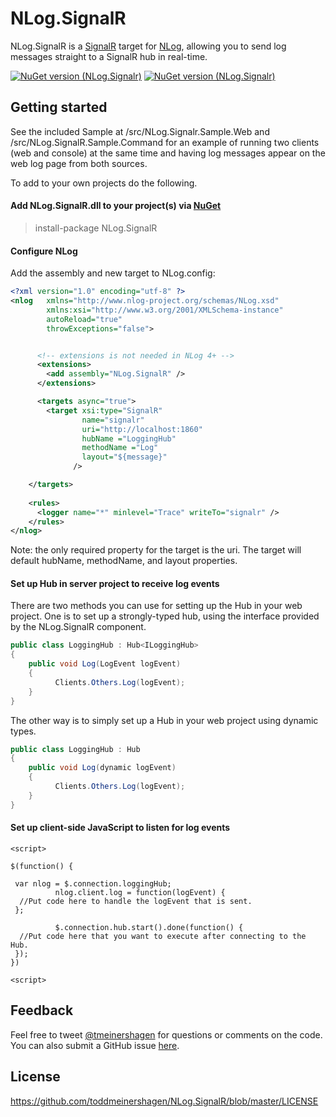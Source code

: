 NLog.SignalR
============

NLog.SignalR is a [SignalR](https://github.com/SignalR/SignalR) target for [NLog](https://github.com/jkowalski/NLog), allowing you to send log messages straight to a SignalR hub in real-time.

[![NuGet version (NLog.Signalr)](https://img.shields.io/nuget/v/NLog.Signalr.svg?style=flat)](https://www.nuget.org/packages/NLog.Signalr/)
[![NuGet version (NLog.Signalr)](https://img.shields.io/nuget/dt/NLog.Signalr.svg?style=flat)](https://www.nuget.org/packages/NLog.Signalr/)

## Getting started

See the included Sample at /src/NLog.Signalr.Sample.Web and /src/NLog.SignalR.Sample.Command for an example of running two clients (web and console) at the same time and having log messages appear on the web log page from both sources.

To add to your own projects do the following.

#### Add NLog.SignalR.dll to your project(s) via [NuGet](http://www.nuget.org/packages/NLog.SignalR/)

  > install-package NLog.SignalR

#### Configure NLog

Add the assembly and new target to NLog.config:

```xml
<?xml version="1.0" encoding="utf-8" ?>
<nlog   xmlns="http://www.nlog-project.org/schemas/NLog.xsd"
        xmlns:xsi="http://www.w3.org/2001/XMLSchema-instance"
        autoReload="true"
        throwExceptions="false">


      <!-- extensions is not needed in NLog 4+ -->
      <extensions>
        <add assembly="NLog.SignalR" />
      </extensions>

      <targets async="true">
        <target xsi:type="SignalR"
                name="signalr"
                uri="http://localhost:1860"
                hubName ="LoggingHub"
                methodName ="Log"
                layout="${message}"
              />

    </targets>
    
    <rules>
      <logger name="*" minlevel="Trace" writeTo="signalr" />
    </rules>
</nlog>
```

Note:  the only required property for the target is the uri.  The target will default hubName, methodName, and layout properties.

#### Set up Hub in server project to receive log events

There are two methods you can use for setting up the Hub in your web project.  One is to set up a strongly-typed hub, using the interface provided by the NLog.SignalR component.

```c#
public class LoggingHub : Hub<ILoggingHub>
{
    public void Log(LogEvent logEvent)
    {
          Clients.Others.Log(logEvent);
    }
}
```

The other way is to simply set up a Hub in your web project using dynamic types.

```c#
public class LoggingHub : Hub
{
    public void Log(dynamic logEvent)
    {
          Clients.Others.Log(logEvent);
    }
}
```

#### Set up client-side JavaScript to listen for log events

```javscript
<script>
  
$(function() {
        
 var nlog = $.connection.loggingHub;
          nlog.client.log = function(logEvent) {
  //Put code here to handle the logEvent that is sent.
 };

          $.connection.hub.start().done(function() {
  //Put code here that you want to execute after connecting to the Hub.
 });
})    

<script>
```

## Feedback

Feel free to tweet [@tmeinershagen](http://twitter.com/tmeinershagen) for questions or comments on the code.  You can also submit a GitHub issue [here](https://github.com/toddmeinershagen/NLog.SignalR/issues).

## License

https://github.com/toddmeinershagen/NLog.SignalR/blob/master/LICENSE
